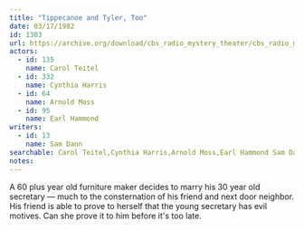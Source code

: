 ```yaml
---
title: "Tippecanoe and Tyler, Too"
date: 03/17/1982
id: 1303
url: https://archive.org/download/cbs_radio_mystery_theater/cbs_radio_mystery_theater-1301-1350.zip/cbs_radio_mystery_theater-1301-1350%2Fcbsrmt_1303_tippecanoe_and_tyler_too.mp3
actors:  
  - id: 135
    name: Carol Teitel  
  - id: 332
    name: Cynthia Harris  
  - id: 64
    name: Arnold Moss  
  - id: 95
    name: Earl Hammond
writers:  
  - id: 13
    name: Sam Dann
searchable: Carol Teitel,Cynthia Harris,Arnold Moss,Earl Hammond Sam Dann
notes:  
---
```

A 60 plus year old furniture maker decides to marry his 30 year old secretary — much to the consternation of his friend and next door neighbor. His friend is able to prove to herself that the young secretary has evil motives. Can she prove it to him before it's too late.